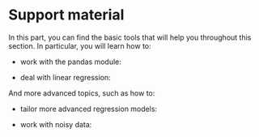 # Support material

In this part, you can find the basic tools that will help you throughout this section. In particular, you will learn how to:
* work with the pandas module: [](dataM:support:pandas) 

* deal with linear regression: [](dataM:support:LinReg) 

And more advanced topics, such as how to:

* tailor more advanced regression models: [](dataM:support:LinRegAdvanced)

* work with noisy data: [](dataM:support:NoisyData)

```{tableofcontents}
```
